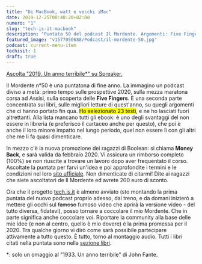 ```yaml
---
title: "Di MacBook, watt e vecchi iMac"
date: 2019-12-25T00:40:20+02:00
numero: "1"
slug: "tech-is-it-macbook"
description: "Puntata 50 del podcast Il Mordente. Argomenti: Five Fingers, Assisi, corsa, mezza maratona, Boolean Careers, libri, letteratura e tech.is.it. Autore: Riccardo Palombo"
featured_image: "v1577050688/Podcast/il-mordente-50.jpg"
podcast: current-menu-item
techisit: 1
draft: true
---
```


<a class="spreaker-player" href="https://www.spreaker.com/episode/20946605" data-resource="episode_id=20946605" data-width="100%" data-height="200px" data-theme="light" data-playlist="false" data-playlist-continuous="false" data-autoplay="false" data-live-autoplay="false" data-chapters-image="true" data-episode-image-position="right" data-hide-logo="false" data-hide-likes="false" data-hide-comments="false" data-hide-sharing="false" data-hide-download="true">Ascolta "2019. Un anno terribile*" su Spreaker.</a>

Il Mordente n°50 è una puntatona di fine anno. La immagino un podcast diviso a metà: primo tempo sulle prospettive 2020, sulla mezza maratona corsa ad Assisi, sulla scoperta delle **Five Fingers**. E una seconda parte concentrata sui libri, sulle migliori letture di quest'anno, su quegli argomenti che ci hanno portato fin qua. <mark>Ho selezionato 23 testi</mark>, e ne ho lasciati fuori altrettanti. Alla lista mancano tutti gli ebook: è uno degli svantaggi del non essere in libreria (e preferisco il cartaceo anche per questo), che poi è anche il loro minore impatto nel lungo periodo, quel non essere lì con gli altri che me li fa quasi dimenticare. 

In mezzo c'è la nuova promozione dei ragazzi di Boolean: si chiama **Money Back**, e sarà valida da febbraio 2020. Vi assicura un rimborso completo (100%) se non riuscite a trovare un lavoro dopo aver frequentato il corso. Ascoltate la puntata per farvi un'idea e poi approfondite i termini e le condizioni nel loro <a href="https://www.boolean.careers/" target="_blank" rel="nofollow noopener" title="Vai al sito di Boolean">sito ufficiale</a>. Non dimenticate di citarmi! Dite ai ragazzi che siete ascoltatori de Il Mordente ed avrete 200 euro di sconto.

Ora che il progetto [tech.is.it](/podcast/il-mordente-49/ "Vi presento tech.is.it") è almeno avviato (sto montando la prima puntata del nuovo podcast proprio adesso, dal treno, e da domani inizierò a mettere gli occhi sul <strike>famoso</strike> fumoso video che aprirà la versione video - del tutto diversa, fidatevi), posso tornare a coccolare il mio Mordente. Che in parte significa anche coccolare voi. Riportare la community alla base delle mie idee (e non al centro, quello è mio dovere) è la prima promessa per il 2020. Tra qualche giorno vi dirò come sarà possibile partecipare attivamente a tutto questo. È tutto, torno al montaggio audio. Tutti i libri citati nella puntata sono nella [sezione libri](/libri/ "Vai alla sezione Libreria"). 

*: solo un omaggio al "1933. Un anno terribile" di John Fante.